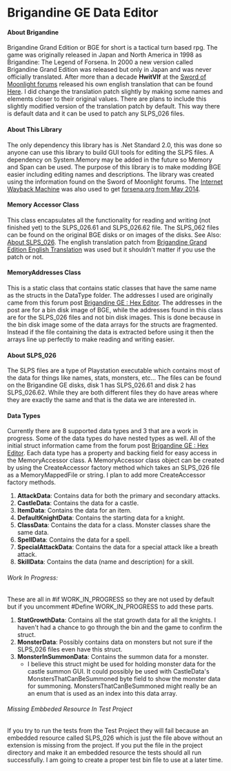 # Brigandine GE Data Editor
#### About Brigandine
Brigandine Grand Edition or BGE for short is a tactical turn based rpg.
The game was originally released in Japan and North America in 1998 as
Brigandine: The Legend of Forsena. In 2000 a new version called
Brigandine Grand Edition was released but only in Japan and was never
officially translated. After more than a decade **HwitVlf** at the
[Sword of Moonlight forums](https://www.swordofmoonlight.com) released
his own english translation that can be found
[Here](https://www.swordofmoonlight.com/bbs/index.php?topic=869.0). I
did change the translation patch slightly by making some names and
elements closer to their original values. There are plans to include
this slightly modified version of the translation patch by default. This
way there is default data and it can be used to patch any SLPS_026
files.
#### About This Library
The only dependency this library has is .Net Standard 2.0, this was done
so anyone can use this library to build GUI tools for editing the SLPS
files. A dependency on System.Memory may be added in the future so
Memory<T> and Span<T> can be used. The purpose of this library is to
make modding BGE easier including editing names and descriptions. The
library was created using the information found on the Sword of
Moonlight forums. The
[Internet Wayback Machine](https://web.archive.org/) was also used to
get
[forsena.org from May 2014](https://web.archive.org/web/20140517111817/http://forsena.org/).

#### Memory Accessor Class
This class encapsulates all the functionality for reading and writing (not finished yet) to the SLPS_026.61 and SLPS_026.62 file. The SLPS_062
files can be found on the original BGE disks or on images of
the disks. See Also: [About SLPS_026](#About-LPS_026). The english translation patch from [Brigandine Grand Edition English Translation](https://www.swordofmoonlight.com/bbs/index.php?topic=869.0) was used but it shouldn't matter if you use the patch or not.

#### MemoryAddresses Class
This is a static class that contains static classes that have the same name as the structs in
the DataType folder. The addresses I used are originally came from this forum post [Brigandine GE : Hex Editor](https://www.swordofmoonlight.com/bbs/index.php?topic=908.0). The addresses in the post are for a bin disk image of BGE, while the addresses found in this class are for the SLPS_026 files and not bin disk images.
This is done because in the bin disk image some of the data
arrays for the structs are fragmented. Instead if the file containing
the data is extracted before using it then the arrays line up perfectly
to make reading and writing easier.

#### About SLPS_026
The SLPS files are a type of Playstation executable which contains most
of the data for things like names, stats, monsters, etc... The files can
be found on the Brigandine GE disks, disk 1 has SLPS_026.61 and disk 2
has SLPS_026.62. While they are both different files they do have areas
where they are exactly the same and that is the data we are interested
in.
#### Data Types
Currently there are 8 supported data types and 3 that are a work in
progress. Some of the data types do have nested types as well. All of
the initial struct information came from the forum post
[Brigandine GE : Hex Editor](https://www.swordofmoonlight.com/bbs/index.php?topic=908).
Each data type has a property and backing field for easy access in the
MemoryAccessor class. A MemoryAccessor class object can be created by
using the CreateAccessor factory method which takes an SLPS_026 file as
a MemoryMappedFile or string. I plan to add more CreateAccessor factory
methods.
1. **AttackData**: Contains data for both the primary and secondary
   attacks.
2. **CastleData**: Contains the data for a castle.
3. **ItemData**: Contains the data for an item.
4. **DefaultKnightData**: Contains the starting data for a knight.
5. **ClassData**: Contains the data for a class. Monster classes share
   the same data.
6. **SpellData**: Contains the data for a spell.
7. **SpecialAttackData**: Contains the data for a special attack like a
   breath attack.
8. **SkillData**: Contains the data (name and description) for a skill.
###### Work In Progress:
These are all in #if WORK_IN_PROGRESS so they are not used by default
but if you uncomment #Define WORK_IN_PROGRESS to add these parts.
1. **StatGrowthData**: Contains all the stat growth data for all the
knights. I haven't had a chance to go through the bin and the game to
 confirm the struct.
2. **MonsterData**: Possibly contains data on monsters but not sure if 
   the SLPS_026 files even have this struct.
3. **MonsterInSummonData**: Contains the summon data for a monster.
   - I believe this struct might be used for holding monster data
   for the castle summon GUI. It could possibly be used with
   CastleData's MonstersThatCanBeSummoned byte field to show the monster
   data for summoning. MonstersThatCanBeSummoned might really be an an
   enum that is used as an index into this data array.

###### Missing Embbeded Resource In Test Project
If you try to run the tests from the Test Project they will fail because
an embedded resource called SLPS_026 which is just the file above
without an extension is missing from the project. If you put the file in
the project directory and make it an embedded resource the tests should
all run successfully. I am going to create a proper test bin file to use
at a later time.